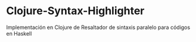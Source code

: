 # Clojure-Syntax-Highlighter
Implementación en Clojure de Resaltador de sintaxis paralelo para códigos en Haskell
